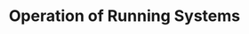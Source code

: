 ---
title: Operation of Running Systems
menu:
    sidebar:
        name: Operation of Running Systems
        identifier: operation-of-running-systems
        parent: linux-sys-admin
        weight: 13
---